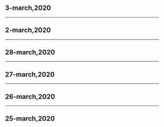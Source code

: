 ## 3-march,2020

-----------------------------------------------------------------------------------------------------------------------------

## 2-march,2020

------------------------------------------------------------------------------------------------------------------------------

## 28-march,2020

-------------------------------------------------------------------------------------------------------------------------------

## 27-march,2020

-------------------------------------------------------------------------------------------------------------------------------

## 26-march,2020

-------------------------------------------------------------------------------------------------------------------------------

## 25-march,2020
